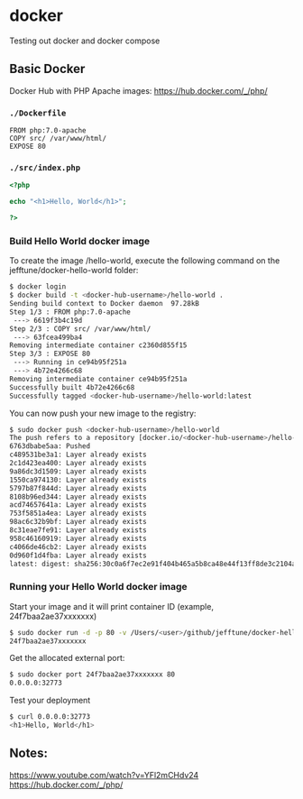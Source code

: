 # docker
Testing out docker and docker compose

## Basic Docker

Docker Hub with PHP Apache images:
https://hub.docker.com/_/php/

### ```./Dockerfile```

```text
FROM php:7.0-apache
COPY src/ /var/www/html/
EXPOSE 80
```

### ```./src/index.php```

```php
<?php

echo "<h1>Hello, World</h1>";

?>
```

### Build Hello World docker image
To create the image <docker-hub-username>/hello-world, execute the following command on the jefftune/docker-hello-world folder:

```bash
$ docker login
$ docker build -t <docker-hub-username>/hello-world .
Sending build context to Docker daemon  97.28kB
Step 1/3 : FROM php:7.0-apache
 ---> 6619f3b4c19d
Step 2/3 : COPY src/ /var/www/html/
 ---> 63fcea499ba4
Removing intermediate container c2360d855f15
Step 3/3 : EXPOSE 80
 ---> Running in ce94b95f251a
 ---> 4b72e4266c68
Removing intermediate container ce94b95f251a
Successfully built 4b72e4266c68
Successfully tagged <docker-hub-username>/hello-world:latest
```

You can now push your new image to the registry:
```bash
$ sudo docker push <docker-hub-username>/hello-world
The push refers to a repository [docker.io/<docker-hub-username>/hello-world]
6763dbabe5aa: Pushed
c489531be3a1: Layer already exists
2c1d423ea400: Layer already exists
9a86dc3d1509: Layer already exists
1550ca974130: Layer already exists
5797b87f844d: Layer already exists
8108b96ed344: Layer already exists
acd74657641a: Layer already exists
753f5851a4ea: Layer already exists
98ac6c32b9bf: Layer already exists
8c31eae7fe91: Layer already exists
958c46160919: Layer already exists
c4066de46cb2: Layer already exists
0d960f1d4fba: Layer already exists
latest: digest: sha256:30c0a6f7ec2e91f404b465a5b8ca48e44f13ff8de3c2104ae998a42628add8ef size: 3242
```

### Running your Hello World docker image
Start your image and it will print container ID (example, 24f7baa2ae37xxxxxxx)

```bash
$ sudo docker run -d -p 80 -v /Users/<user>/github/jefftune/docker-hello-world/src/:/var/www/html/ <docker-hub-username>/hello-world
24f7baa2ae37xxxxxxx
```

Get the allocated external port:
```bash
$ sudo docker port 24f7baa2ae37xxxxxxx 80
0.0.0.0:32773
```

Test your deployment
```bash
$ curl 0.0.0.0:32773
<h1>Hello, World</h1>
```

## Notes:

https://www.youtube.com/watch?v=YFl2mCHdv24
https://hub.docker.com/_/php/

